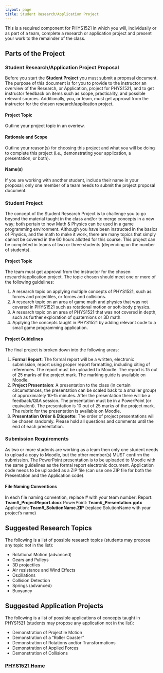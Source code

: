 ```yaml
---
layout: page
title: Student Research/Application Project
---
```

This is a required component for PHYS1521 in which you will, individually or as part of a team, complete a research or application project and present your work to the remainder of the class.

## Parts of the Project
### Student Research/Application Project Proposal
Before you start the **Student Project** you must submit a proposal document. The purpose of this document is for you to provide to the instructor an overview of the Research, or Application, project for PHYS1521, and to get instructor feedback on items such as scope, practicality, and possible relevant sources. Additionally, you, or team, must get approval from the instructor for the chosen research/application project.

#### Project Topic
Outline your project topic in an overiew.

#### Rationale and Scope
Outline your reason(s) for choosing this project and what you will be doing to complete this project (i.e., demonstrating your application, a presentation, or both).

#### Name(s)
If you are working with another student, include their name in your proposal; only one member of a team needs to submit the project proposal document.

### Student Project
The concept of the Student Research Project is to challenge you to go beyond the material taught in the class and/or to merge concepts in a new way; both pertain to how Math & Physics can be used in a game programming environment. Although you have been instructed in the basics of Physics, and the math to make it work, there are many topics that simply cannot be covered in the 60 hours allotted for this course. This project can be completed in teams of two or three students (depending on the number of students).

#### Project Topic
The team must get approval from the instructor for the chosen research/application project. The topic chosen should meet one or more of the following guidelines:
1.	A research topic on applying multiple concepts of PHYS1521, such as forces and projectiles, or forces and collisions.
2.	A research topic on an area of game math and physics that was not covered in PHYS1521 such as rotational motion or soft-body physics.
3.	A research topic on an area of PHYS1521 that was not covered in depth, such as further exploration of quaternions or 3D math.
4.	Applying the concepts taught in PHYS1521 by adding relevant code to a small game programming application.

#### Project Guidelines
The final project is broken down into the following areas:
1. **Formal Report**: The formal report will be a written, electronic submission, report using proper report formatting, including citing of references. The report must be uploaded to Moodle. The report is 15 out of 25 marks of the project mark. The marking guide is available on Moodle.
2. **Project Presentaion**: A presentation to the class (in certain circumstances, the presentation can be scaled back to a smaller group) of approximately 10-15 minutes. After the presentation there will be a feedback/Q&A session. The presentation must be in a PowerPoint (or equivalent). The presentation is 10 out of 25 marks of the project mark. The rubric for the presentation is available on Moodle.
3. **Presentation Order & Etiquette**: The order of project presentations will be chosen randomly. Please hold all questions and comments until the end of each presentation.

### Submission Requirements
As two or more students are working as a team then only one student needs to upload a copy to Moodle, but the other member(s) MUST confirm the submission. The PowerPoint presentation is to be uploaded to Moodle with the same guidelines as the formal report electronic document. Application code needs to be uploaded as a ZIP file (can use one ZIP file for both the Presentation and the Application code).

#### File Naming Conventions
In each file naming convention, replace # with your team number:
Report:	**Team#_ProjectReport.docx**
PowerPoint: **Team#_Presentation.pptx**
Application: **Team#_SolutionName.ZIP** (replace SolutionName with your project’s name)

## Suggested Research Topics
The following is a list of possible research topics (students may propose any topic not in the list):
* Rotational Motion (advanced)
* Gears and Pulleys
* 3D projectiles
* Air resistance and Wind Effects
* Oscillations
* Collision Detection
* Springs (advanced)
* Buoyancy

## Suggested Application Projects
The following is a list of possible applications of concepts taught in PHYS1521 (students may propose any application not in the list):
* Demonstration of Projectile Motion
* Demonstration of a “Roller Coaster”
* Demonstration of Rotations and/or Transformations
* Demonstration of Applied Forces
* Demonstration of Collisions

### [PHYS1521 Home](../)